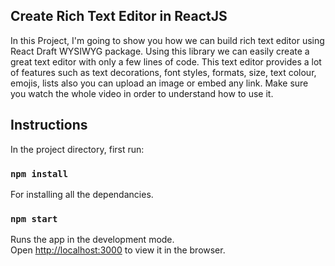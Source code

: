 ## Create Rich Text Editor in ReactJS

In this Project, I'm going to show you how we can build rich text editor using React Draft WYSIWYG package. Using this library we can easily create a great text editor with only a few lines of code. This text editor provides a lot of features such as text decorations, font styles, formats, size, text colour,  emojis, lists also you can upload an image or embed any link.  Make sure you watch the whole video in order to understand how to use it.   

## Instructions

In the project directory, first run:

### `npm install`

For installing all the dependancies. 

### `npm start`

Runs the app in the development mode.<br />
Open [http://localhost:3000](http://localhost:3000) to view it in the browser.